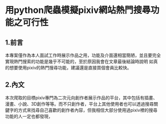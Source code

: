 # 用python爬蟲模擬pixiv網站熱門搜尋功能之可行性
## 1.前言
本專案僅作為本人面試工作時展示作品之用，功能及介面還相當簡陋，並且要完全實現熱門搜索的功能是幾乎不可能的，至於原因我會在文章最後結論時說明
如真的想要使用pixiv的熱門搜尋功能，建議還是直接買個會員比較快。
## 2.內文
本次爬取的目標pixiv專門為二次元向創作者展示作品的平台，其中包括有插畫、漫畫、小說、3D創作等等。而不只創作者，平台上其他使用者也可以透過搜尋關鍵字的方式來找尋自己喜歡的創作者內容，但我相信大部分使用過pixiv裡的搜尋功能的人一定也都發現，
